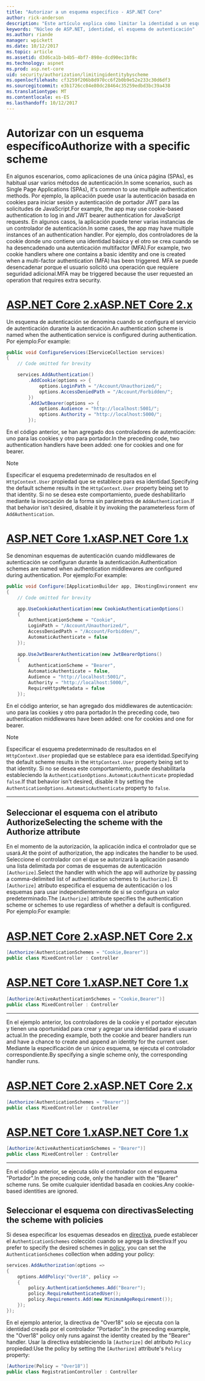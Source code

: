 ```yaml
---
title: "Autorizar a un esquema específico - ASP.NET Core"
author: rick-anderson
description: "Este artículo explica cómo limitar la identidad a un esquema específico cuando se trabaja con varios métodos de autenticación."
keywords: "Núcleo de ASP.NET, identidad, el esquema de autenticación"
ms.author: riande
manager: wpickett
ms.date: 10/12/2017
ms.topic: article
ms.assetid: d3d6ca1b-b4b5-4bf7-898e-dcd90ec1bf8c
ms.technology: aspnet
ms.prod: asp.net-core
uid: security/authorization/limitingidentitybyscheme
ms.openlocfilehash: cf3259f206b8d970cc6f2b0b9e52e233c30d6df3
ms.sourcegitcommit: e3b1726cc04e80dc28464c35259edbd3bc39a438
ms.translationtype: MT
ms.contentlocale: es-ES
ms.lasthandoff: 10/12/2017
---
```

# <a name="authorize-with-a-specific-scheme"></a><span data-ttu-id="e0a19-104">Autorizar con un esquema específico</span><span class="sxs-lookup"><span data-stu-id="e0a19-104">Authorize with a specific scheme</span></span>

<span data-ttu-id="e0a19-105">En algunos escenarios, como aplicaciones de una única página (SPAs), es habitual usar varios métodos de autenticación.</span><span class="sxs-lookup"><span data-stu-id="e0a19-105">In some scenarios, such as Single Page Applications (SPAs), it's common to use multiple authentication methods.</span></span> <span data-ttu-id="e0a19-106">Por ejemplo, la aplicación puede usar la autenticación basada en cookies para iniciar sesión y autenticación de portador JWT para las solicitudes de JavaScript.</span><span class="sxs-lookup"><span data-stu-id="e0a19-106">For example, the app may use cookie-based authentication to log in and JWT bearer authentication for JavaScript requests.</span></span> <span data-ttu-id="e0a19-107">En algunos casos, la aplicación puede tener varias instancias de un controlador de autenticación.</span><span class="sxs-lookup"><span data-stu-id="e0a19-107">In some cases, the app may have multiple instances of an authentication handler.</span></span> <span data-ttu-id="e0a19-108">Por ejemplo, dos controladores de la cookie donde uno contiene una identidad básica y el otro se crea cuando se ha desencadenado una autenticación multifactor (MFA).</span><span class="sxs-lookup"><span data-stu-id="e0a19-108">For example, two cookie handlers where one contains a basic identity and one is created when a multi-factor authentication (MFA) has been triggered.</span></span> <span data-ttu-id="e0a19-109">MFA se puede desencadenar porque el usuario solicitó una operación que requiere seguridad adicional.</span><span class="sxs-lookup"><span data-stu-id="e0a19-109">MFA may be triggered because the user requested an operation that requires extra security.</span></span>

# <a name="aspnet-core-2xtabaspnetcore2x"></a>[<span data-ttu-id="e0a19-110">ASP.NET Core 2.x</span><span class="sxs-lookup"><span data-stu-id="e0a19-110">ASP.NET Core 2.x</span></span>](#tab/aspnetcore2x)

<span data-ttu-id="e0a19-111">Un esquema de autenticación se denomina cuando se configura el servicio de autenticación durante la autenticación.</span><span class="sxs-lookup"><span data-stu-id="e0a19-111">An authentication scheme is named when the authentication service is configured during authentication.</span></span> <span data-ttu-id="e0a19-112">Por ejemplo:</span><span class="sxs-lookup"><span data-stu-id="e0a19-112">For example:</span></span>

```csharp
public void ConfigureServices(IServiceCollection services)
{
    // Code omitted for brevity

    services.AddAuthentication()
        .AddCookie(options => {
            options.LoginPath = "/Account/Unauthorized/";
            options.AccessDeniedPath = "/Account/Forbidden/";
        })
        .AddJwtBearer(options => {
            options.Audience = "http://localhost:5001/";
            options.Authority = "http://localhost:5000/";
        });
```

<span data-ttu-id="e0a19-113">En el código anterior, se han agregado dos controladores de autenticación: uno para las cookies y otro para portador.</span><span class="sxs-lookup"><span data-stu-id="e0a19-113">In the preceding code, two authentication handlers have been added: one for cookies and one for bearer.</span></span>

>[!NOTE]
><span data-ttu-id="e0a19-114">Especificar el esquema predeterminado de resultados en el `HttpContext.User` propiedad que se establece para esa identidad.</span><span class="sxs-lookup"><span data-stu-id="e0a19-114">Specifying the default scheme results in the `HttpContext.User` property being set to that identity.</span></span> <span data-ttu-id="e0a19-115">Si no se desea este comportamiento, puede deshabilitarlo mediante la invocación de la forma sin parámetros de `AddAuthentication`.</span><span class="sxs-lookup"><span data-stu-id="e0a19-115">If that behavior isn't desired, disable it by invoking the parameterless form of `AddAuthentication`.</span></span>

# <a name="aspnet-core-1xtabaspnetcore1x"></a>[<span data-ttu-id="e0a19-116">ASP.NET Core 1.x</span><span class="sxs-lookup"><span data-stu-id="e0a19-116">ASP.NET Core 1.x</span></span>](#tab/aspnetcore1x)

<span data-ttu-id="e0a19-117">Se denominan esquemas de autenticación cuando middlewares de autenticación se configuran durante la autenticación.</span><span class="sxs-lookup"><span data-stu-id="e0a19-117">Authentication schemes are named when authentication middlewares are configured during authentication.</span></span> <span data-ttu-id="e0a19-118">Por ejemplo:</span><span class="sxs-lookup"><span data-stu-id="e0a19-118">For example:</span></span>

```csharp
public void Configure(IApplicationBuilder app, IHostingEnvironment env, ILoggerFactory loggerFactory)
{
    // Code omitted for brevity

    app.UseCookieAuthentication(new CookieAuthenticationOptions()
    {
        AuthenticationScheme = "Cookie",
        LoginPath = "/Account/Unauthorized/",
        AccessDeniedPath = "/Account/Forbidden/",
        AutomaticAuthenticate = false
    });
    
    app.UseJwtBearerAuthentication(new JwtBearerOptions()
    {
        AuthenticationScheme = "Bearer",
        AutomaticAuthenticate = false,
        Audience = "http://localhost:5001/",
        Authority = "http://localhost:5000/",
        RequireHttpsMetadata = false
    });
```

<span data-ttu-id="e0a19-119">En el código anterior, se han agregado dos middlewares de autenticación: uno para las cookies y otro para portador.</span><span class="sxs-lookup"><span data-stu-id="e0a19-119">In the preceding code, two authentication middlewares have been added: one for cookies and one for bearer.</span></span>

>[!NOTE]
><span data-ttu-id="e0a19-120">Especificar el esquema predeterminado de resultados en el `HttpContext.User` propiedad que se establece para esa identidad.</span><span class="sxs-lookup"><span data-stu-id="e0a19-120">Specifying the default scheme results in the `HttpContext.User` property being set to that identity.</span></span> <span data-ttu-id="e0a19-121">Si no se desea este comportamiento, puede deshabilitarla estableciendo la `AuthenticationOptions.AutomaticAuthenticate` propiedad `false`.</span><span class="sxs-lookup"><span data-stu-id="e0a19-121">If that behavior isn't desired, disable it by setting the `AuthenticationOptions.AutomaticAuthenticate` property to `false`.</span></span>

---

## <a name="selecting-the-scheme-with-the-authorize-attribute"></a><span data-ttu-id="e0a19-122">Seleccionar el esquema con el atributo Authorize</span><span class="sxs-lookup"><span data-stu-id="e0a19-122">Selecting the scheme with the Authorize attribute</span></span>

<span data-ttu-id="e0a19-123">En el momento de la autorización, la aplicación indica el controlador que se usará.</span><span class="sxs-lookup"><span data-stu-id="e0a19-123">At the point of authorization, the app indicates the handler to be used.</span></span> <span data-ttu-id="e0a19-124">Seleccione el controlador con el que se autorizará la aplicación pasando una lista delimitada por comas de esquemas de autenticación `[Authorize]`.</span><span class="sxs-lookup"><span data-stu-id="e0a19-124">Select the handler with which the app will authorize by passing a comma-delimited list of authentication schemes to `[Authorize]`.</span></span> <span data-ttu-id="e0a19-125">El `[Authorize]` atributo especifica el esquema de autenticación o los esquemas para usar independientemente de si se configura un valor predeterminado.</span><span class="sxs-lookup"><span data-stu-id="e0a19-125">The `[Authorize]` attribute specifies the authentication scheme or schemes to use regardless of whether a default is configured.</span></span> <span data-ttu-id="e0a19-126">Por ejemplo:</span><span class="sxs-lookup"><span data-stu-id="e0a19-126">For example:</span></span>

# <a name="aspnet-core-2xtabaspnetcore2x"></a>[<span data-ttu-id="e0a19-127">ASP.NET Core 2.x</span><span class="sxs-lookup"><span data-stu-id="e0a19-127">ASP.NET Core 2.x</span></span>](#tab/aspnetcore2x)

```csharp
[Authorize(AuthenticationSchemes = "Cookie,Bearer")]
public class MixedController : Controller
```

# <a name="aspnet-core-1xtabaspnetcore1x"></a>[<span data-ttu-id="e0a19-128">ASP.NET Core 1.x</span><span class="sxs-lookup"><span data-stu-id="e0a19-128">ASP.NET Core 1.x</span></span>](#tab/aspnetcore1x)

```csharp
[Authorize(ActiveAuthenticationSchemes = "Cookie,Bearer")]
public class MixedController : Controller
```

---

<span data-ttu-id="e0a19-129">En el ejemplo anterior, los controladores de la cookie y el portador ejecutan y tienen una oportunidad para crear y agregar una identidad para el usuario actual.</span><span class="sxs-lookup"><span data-stu-id="e0a19-129">In the preceding example, both the cookie and bearer handlers run and have a chance to create and append an identity for the current user.</span></span> <span data-ttu-id="e0a19-130">Mediante la especificación de un único esquema, se ejecuta el controlador correspondiente.</span><span class="sxs-lookup"><span data-stu-id="e0a19-130">By specifying a single scheme only, the corresponding handler runs.</span></span>

# <a name="aspnet-core-2xtabaspnetcore2x"></a>[<span data-ttu-id="e0a19-131">ASP.NET Core 2.x</span><span class="sxs-lookup"><span data-stu-id="e0a19-131">ASP.NET Core 2.x</span></span>](#tab/aspnetcore2x)

```csharp
[Authorize(AuthenticationSchemes = "Bearer")]
public class MixedController : Controller
```

# <a name="aspnet-core-1xtabaspnetcore1x"></a>[<span data-ttu-id="e0a19-132">ASP.NET Core 1.x</span><span class="sxs-lookup"><span data-stu-id="e0a19-132">ASP.NET Core 1.x</span></span>](#tab/aspnetcore1x)

```csharp
[Authorize(ActiveAuthenticationSchemes = "Bearer")]
public class MixedController : Controller
```

---

<span data-ttu-id="e0a19-133">En el código anterior, se ejecuta sólo el controlador con el esquema "Portador".</span><span class="sxs-lookup"><span data-stu-id="e0a19-133">In the preceding code, only the handler with the "Bearer" scheme runs.</span></span> <span data-ttu-id="e0a19-134">Se omite cualquier identidad basada en cookies.</span><span class="sxs-lookup"><span data-stu-id="e0a19-134">Any cookie-based identities are ignored.</span></span>

## <a name="selecting-the-scheme-with-policies"></a><span data-ttu-id="e0a19-135">Seleccionar el esquema con directivas</span><span class="sxs-lookup"><span data-stu-id="e0a19-135">Selecting the scheme with policies</span></span>

<span data-ttu-id="e0a19-136">Si desea especificar los esquemas deseados en [directiva](xref:security/authorization/policies#security-authorization-policies-based), puede establecer el `AuthenticationSchemes` colección cuando se agrega la directiva:</span><span class="sxs-lookup"><span data-stu-id="e0a19-136">If you prefer to specify the desired schemes in [policy](xref:security/authorization/policies#security-authorization-policies-based), you can set the `AuthenticationSchemes` collection when adding your policy:</span></span>

```csharp
services.AddAuthorization(options =>
{
    options.AddPolicy("Over18", policy =>
    {
        policy.AuthenticationSchemes.Add("Bearer");
        policy.RequireAuthenticatedUser();
        policy.Requirements.Add(new MinimumAgeRequirement());
    });
});
```

<span data-ttu-id="e0a19-137">En el ejemplo anterior, la directiva de "Over18" solo se ejecuta con la identidad creada por el controlador "Portador".</span><span class="sxs-lookup"><span data-stu-id="e0a19-137">In the preceding example, the "Over18" policy only runs against the identity created by the "Bearer" handler.</span></span> <span data-ttu-id="e0a19-138">Usar la directiva estableciendo la `[Authorize]` del atributo `Policy` propiedad:</span><span class="sxs-lookup"><span data-stu-id="e0a19-138">Use the policy by setting the `[Authorize]` attribute's `Policy` property:</span></span>

```csharp
[Authorize(Policy = "Over18")]
public class RegistrationController : Controller
```
